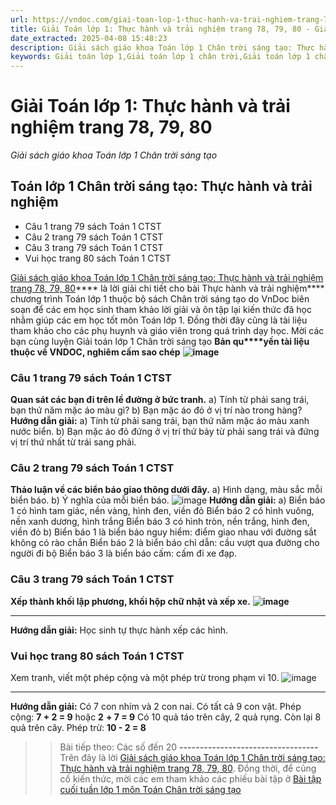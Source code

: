 ```yaml
---
url: https://vndoc.com/giai-toan-lop-1-thuc-hanh-va-trai-nghiem-trang-78-79-80-310842
title: Giải Toán lớp 1: Thực hành và trải nghiệm trang 78, 79, 80 - Giải sách giáo khoa Toán lớp 1 Chân trời sáng tạo - VnDoc.com
date_extracted: 2025-04-08 15:48:23
description: Giải sách giáo khoa Toán lớp 1 Chân trời sáng tạo: Thực hành và trải nghiệm trang 78, 79, 80, luyện giải bài tập Toán lớp 1 ngắn gọn, dễ hiểu. Mời các em cùng theo dõi.
keywords: Giải toán lớp 1,Giải toán lớp 1 chân trời,Giải toán lớp 1 chân trời sáng tạo,Giải toán lớp 1 CTST,Giải toán lớp 1 thực hành và trải nghiệm,Giải thực hành và trải nghiệm lớp 1,Giải sách giáo khoa bài thực hành và trải nghiệm,Giải sách giáo khoa chân trời sáng tạo thực hành và trải nghiệm,thực hành và trải nghiệm
---
```


# Giải Toán lớp 1: Thực hành và trải nghiệm trang 78, 79, 80
 _Giải sách giáo khoa Toán lớp 1 Chân trời sáng tạo_
## **Toán lớp 1 Chân trời sáng tạo: Thực hành và trải nghiệm**
  * Câu 1 trang 79 sách Toán 1 CTST
  * Câu 2 trang 79 sách Toán 1 CTST
  * Câu 3 trang 79 sách Toán 1 CTST
  * Vui học trang 80 sách Toán 1 CTST

[Giải sách giáo khoa Toán lớp 1 Chân trời sáng tạo: Thực hành và trải nghiệm trang 78, 79, 80](<https://vndoc.com/giai-toan-lop-1-thuc-hanh-va-trai-nghiem-trang-78-79-80-310842>)**** là lời giải chi tiết cho bài Thực hành và trải nghiệm**** chương trình Toán lớp 1 thuộc bộ sách Chân trời sáng tạo do VnDoc biên soạn để các em học sinh tham khảo lời giải và ôn tập lại kiến thức đã học nhằm giúp các em học tốt môn Toán lớp 1. Đồng thời đây cũng là tài liệu tham khảo cho các phụ huynh và giáo viên trong quá trình dạy học. Mời các bạn cùng luyện Giải toán lớp 1 Chân trời sáng tạo
**Bản qu****yền tài liệu thuộc về VNDOC, nghiêm cấm sao chép**
**![image](https://i.vdoc.vn/data/image/2023/12/05/Picture1.png)**
### **Câu 1 trang 79 sách Toán 1 CTST**
**Quan sát các bạn đi trên lề đường ở bức tranh.**
a\) Tính từ phải sang trái, bạn thứ năm mặc áo màu gì?
b\) Bạn mặc áo đỏ ở vị trí nào trong hàng?
**Hướng dẫn giải:**
a\) Tính từ phải sang trái, bạn thứ năm mặc áo màu xanh nước biển.
b\) Bạn mặc áo đỏ đứng ở vị trí thứ bảy từ phải sang trái và đứng vị trí thứ nhất từ trái sang phải.
### **Câu 2 trang 79 sách Toán 1 CTST**
**Thảo luận về các biển báo giao thông dưới đây.**
a\) Hình dạng, màu sắc mỗi biển báo.
b\) Ý nghĩa của mỗi biển báo.
![image](https://i.vdoc.vn/data/image/2023/12/05/Picture2.png)
**Hướng dẫn giải:**
a\)
Biển báo 1 có hình tam giác, nền vàng, hình đen, viền đỏ
Biển báo 2 có hình vuông, nền xanh dương, hình trắng
Biển báo 3 có hình tròn, nền trắng, hình đen, viền đỏ
b\)
Biển báo 1 là biển báo nguy hiểm: điểm giao nhau với đường sắt không có rào chắn
Biển báo 2 là biển báo chỉ dẫn: cầu vượt qua đường cho người đi bộ
Biển báo 3 là biển báo cấm: cấm đi xe đạp.
### **Câu 3 trang 79 sách Toán 1 CTST**
**Xếp thành khối lập phương, khối hộp chữ nhật và xếp xe.**
**![image](https://i.vdoc.vn/data/image/2023/12/05/Picture3.png)**
****
**Hướng dẫn giải:**
Học sinh tự thực hành xếp các hình.
### **Vui học trang 80 sách Toán 1 CTST**
Xem tranh, viết một phép cộng và một phép trừ trong phạm vi 10.
![image](https://i.vdoc.vn/data/image/2023/12/05/Picture4.png)
****
**Hướng dẫn giải:**
Có 7 con nhím và 2 con nai. Có tất cả 9 con vật.
Phép cộng: **7 + 2 = 9** hoặc **2** **\+ 7 = 9**
Có 10 quả táo trên cây, 2 quả rụng. Còn lại 8 quả trên cây.
Phép trừ: **10 - 2 = 8**
>> Bài tiếp theo: Các số đến 20
**\----------------------------------**
Trên đây là lời [Giải sách giáo khoa Toán lớp 1 Chân trời sáng tạo: Thực hành và trải nghiệm trang 78, 79, 80](<https://vndoc.com/giai-toan-lop-1-thuc-hanh-va-trai-nghiem-trang-78-79-80-310842>). Đồng thời, để củng cố kiến thức, mời các em tham khảo các phiếu bài tập ở [Bài tập cuối tuần lớp 1 môn Toán Chân trời sáng tạo](<https://vndoc.com/de-kiem-tra-cuoi-tuan-toan-lop-1-chan-troi-sang-tao>)
